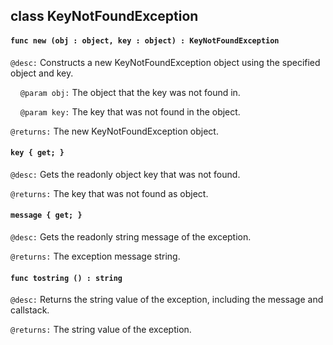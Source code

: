 ## class KeyNotFoundException

#### ```func new (obj : object, key : object) : KeyNotFoundException```


```@desc:``` Constructs a new KeyNotFoundException object using the specified object and key.

&nbsp;&nbsp;&nbsp;&nbsp;```@param obj:``` The object that the key was not found in.

&nbsp;&nbsp;&nbsp;&nbsp;```@param key:``` The key that was not found in the object.

```@returns:``` The new KeyNotFoundException object.

#### ```key { get; }```


```@desc:``` Gets the readonly object key that was not found.

```@returns:``` The key that was not found as object.

#### ```message { get; }```


```@desc:``` Gets the readonly string message of the exception.

```@returns:``` The exception message string.

#### ```func tostring () : string```


```@desc:``` Returns the string value of the exception, including the message and callstack.

```@returns:``` The string value of the exception.

